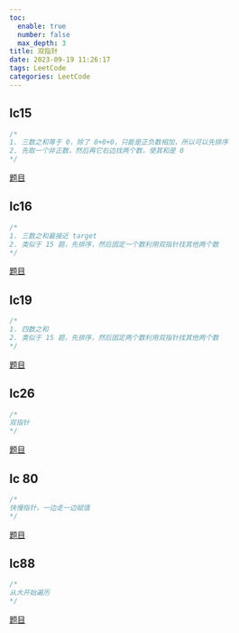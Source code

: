 ```yaml
---
toc:
  enable: true
  number: false
  max_depth: 3
title: 双指针
date: 2023-09-19 11:26:17
tags: LeetCode
categories: LeetCode
---
```


## lc15

```cpp
/*
1. 三数之和等于 0，除了 0+0+0，只能是正负数相加，所以可以先排序
2. 先取一个非正数，然后再它右边找两个数，使其和是 0
*/
```

[题目](https://leetcode.com/problems/3sum)

## lc16

```cpp
/*
1. 三数之和最接近 target
2. 类似于 15 题，先排序，然后固定一个数利用双指针找其他两个数
*/
```

[题目](https://leetcode.com/problems/3sum-closet)

## lc19

```cpp
/*
1. 四数之和
2. 类似于 15 题，先排序，然后固定两个数利用双指针找其他两个数
*/
```
[题目](https://leetcode.com/problems/4sum/)

## lc26

```cpp
/*
双指针
*/
```

[题目](https://leetcode.com/problems/remove-duplicates-from-sorted-array/)

## lc 80

```cpp
/*
快慢指针，一边走一边赋值
*/
```

[题目](https://leetcode.com/problems/remove-duplicates-from-sorted-array-ii/description/)

## lc88

```cpp
/*
从大开始遍历
*/
```

[题目](https://leetcode.com/problems/merge-sorted-array/description/)